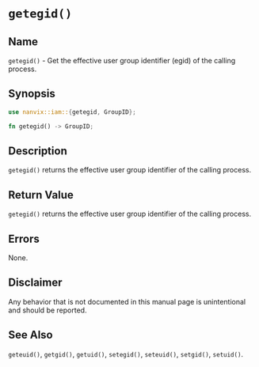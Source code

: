 # `getegid()`

## Name

`getegid()` - Get the effective user group identifier (egid) of the calling process.

## Synopsis

```rust
use nanvix::iam::{getegid, GroupID};

fn getegid() -> GroupID;
```

## Description

`getegid()` returns the effective user group identifier of the calling process.

## Return Value

`getegid()` returns the effective user group identifier of the calling process.

## Errors

None.

## Disclaimer

Any behavior that is not documented in this manual page is unintentional and should be reported.

## See Also

`geteuid()`, `getgid()`, `getuid()`, `setegid()`, `seteuid()`, `setgid()`, `setuid()`.
